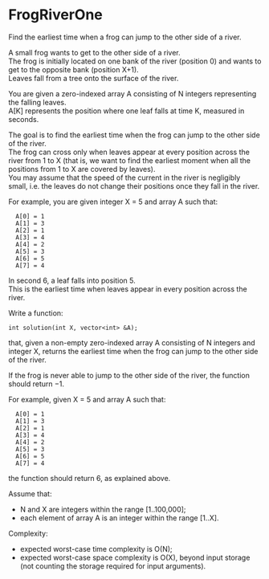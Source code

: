 # FrogRiverOne

Find the earliest time when a frog can jump to the other side of a river.

A small frog wants to get to the other side of a river. 
<br>The frog is initially located on one bank of the river (position 0) and wants to get to the opposite bank (position X+1). 
<br>Leaves fall from a tree onto the surface of the river.

You are given a zero-indexed array A consisting of N integers representing the falling leaves. 
<br>A[K] represents the position where one leaf falls at time K, measured in seconds.

The goal is to find the earliest time when the frog can jump to the other side of the river. 
<br>The frog can cross only when leaves appear at every position across the river from 1 to X 
(that is, we want to find the earliest moment when all the positions from 1 to X are covered by leaves). 
<br>You may assume that the speed of the current in the river is negligibly small, 
i.e. the leaves do not change their positions once they fall in the river.

For example, you are given integer X = 5 and array A such that:
```
  A[0] = 1
  A[1] = 3
  A[2] = 1
  A[3] = 4
  A[4] = 2
  A[5] = 3
  A[6] = 5
  A[7] = 4
```
In second 6, a leaf falls into position 5. 
<br>This is the earliest time when leaves appear in every position across the river.

Write a function:
```
int solution(int X, vector<int> &A);
```
that, given a non-empty zero-indexed array A consisting of N integers and integer X, 
returns the earliest time when the frog can jump to the other side of the river.

If the frog is never able to jump to the other side of the river, the function should return −1.

For example, given X = 5 and array A such that:
```
  A[0] = 1
  A[1] = 3
  A[2] = 1
  A[3] = 4
  A[4] = 2
  A[5] = 3
  A[6] = 5
  A[7] = 4
```
the function should return 6, as explained above.

Assume that:

- N and X are integers within the range [1..100,000];
- each element of array A is an integer within the range [1..X].

Complexity:

- expected worst-case time complexity is O(N);
- expected worst-case space complexity is O(X), 
beyond input storage (not counting the storage required for input arguments).
